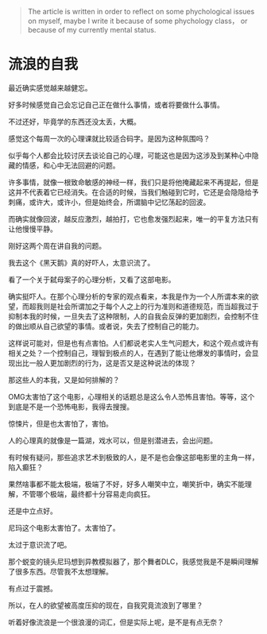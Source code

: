 > The article is written in order to reflect on some phychological issues on myself, maybe I write it because of some phychology class， or because of my currently mental status.

# 流浪的自我

最近确实感觉越来越健忘。

好多时候感觉自己会忘记自己正在做什么事情，或者将要做什么事情。

不过还好，毕竟学的东西还没太丢，大概。

感觉这个每周一次的心理课就比较适合码字。是因为这种氛围吗？

似乎每个人都会比较讨厌去谈论自己的心理，可能这也是因为这涉及到某种心中隐藏的情感，和心中无法回避的问题。

许多事情，就像一根致命敏感的神经一样，我们只是将他掩藏起来不再提起，但是这并不代表着它已经消失。在合适的时候，当我们触碰到它时，它还是会隐隐给予刺痛，或许大，或许小，但是始终会，所谓脑中记忆荡起的回波。

而确实就像回波，越反应激烈，越拍打，它也愈发强烈起来，唯一的平复方法只有让他慢慢平静。

刚好这两个周在讲自我的问题。

我去这个《黑天鹅》真的好吓人，太意识流了。

看了一个关于弑母案子的心理分析，又看了这部电影。

确实挺吓人。在那个心理分析的专家的观点看来，本我是作为一个人所谓本来的欲望，而超我则是社会所谓加之于每个人之上的行为准则和道德规范，而当超我过于抑制本我的时候，一旦失去了这种限制，人的自我会反弹的更加剧烈，会控制不住的做出顺从自己欲望的事情。或者说，失去了控制自己的能力。

这样说可能对，但是也有点害怕。人们都说老实人生气问题大，和这个观点或许有相关之处？一个控制自己，理智到极点的人，在遇到了能让他爆发的事情时，会显现出比一般人更加剧烈的行为，这是否又是这种说法的体现？

那这些人的本我，又是如何排解的？

OMG太害怕了这个电影，心理相关的话题总是这么令人恐怖且害怕。等等，这个到底是不是一个恐怖电影，我得去搜搜。

惊悚片，但是也太害怕了，害怕。

人的心理真的就像是一篇湖，戏水可以，但是别潜进去，会出问题。

有时候有疑问，那些追求艺术到极致的人，是不是也会像这部电影里的主角一样，陷入癫狂？

果然啥事都不能太极端，极端了不好，好多人嘲笑中立，嘲笑折中，确实不能理解，不管哪个极端，最终都十分容易走向疯狂。

还是中立点好。

尼玛这个电影太害怕了。太害怕了。

太过于意识流了吧。

那个蜕变的镜头尼玛想到异教模拟器了，那个舞者DLC，我感觉我是不是瞬间理解了很多东西。尽管我不太想理解。

有点过于震撼。

所以，在人的欲望被高度压抑的现在，自我究竟流浪到了哪里？

听着好像流浪是一个很浪漫的词汇，但是实际上呢，是不是有点无奈？

